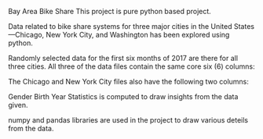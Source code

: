 Bay Area Bike Share
This project is pure python based project.

Data related to bike share systems for three major cities in the United States—Chicago, New York City, and Washington has been explored using python.

Randomly selected data for the first six months of 2017 are there for all three cities.
All three of the data files contain the same core six (6) columns:

The Chicago and New York City files also have the following two columns:

Gender Birth Year
Statistics is computed to draw insights from the data given.

numpy and pandas libraries are used in the project to draw various deteils from the data.
